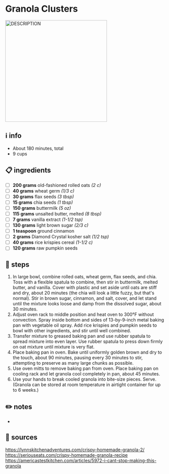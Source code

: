 # Granola Clusters
<img src="URL" alt="DESCRIPTION" width="320"/>  

## ℹ️ info
* About 180 minutes, total  
* 9 cups  

## 📋 ingredients
- [ ] **200	grams**	old-fashioned rolled oats *(2 c)*
- [ ] **40	grams**	wheat germ *(1/3 c)*
- [ ] **30	grams**	flax seeds *(3 tbsp)*
- [ ] **15	grams**	chia seeds *(1 tbsp)*
- [ ] **150	grams**	buttermilk *(5 oz)*
- [ ] **115	grams**	unsalted butter, melted *(8 tbsp)*
- [ ] **7	grams**	vanilla extract *(1-1/2 tsp)*
- [ ] **130	grams**	light brown sugar *(2/3 c)*
- [ ] **1	teaspoon**	ground cinnamon
- [ ] **2	grams**	Diamond Crystal kosher salt *(1/2 tsp)*
- [ ] **40	grams**	rice krispies cereal *(1-1/2 c)*
- [ ] **120	grams**	raw pumpkin seeds

## 🔪 steps
1. In large bowl,  combine rolled oats, wheat germ, flax seeds, and chia. Toss with a flexible spatula to combine, then stir in buttermilk, melted butter, and vanilla. Cover with plastic and set aside until oats are stiff and dry, about 20 minutes (the chia will look a little fuzzy, but that's normal). Stir in brown sugar, cinnamon, and salt, cover, and let stand until the mixture looks loose and damp from the dissolved sugar, about 30 minutes. 
2. Adjust oven rack to middle position and heat oven to 300°F without convection. Spray inside bottom and sides of 13-by-9-inch metal baking pan with vegetable oil spray. Add rice krispies and pumpkin seeds to bowl with other ingredients, and stir until well combined.
3. Transfer mixture to greased baking pan and use rubber spatula to spread mixture into even layer. Use rubber spatula to press down firmly on oat mixture until mixture is very flat.
4. Place baking pan in oven. Bake until uniformly golden brown and dry to the touch, about 90 minutes, pausing every 30 minutes to stir, attempting to preserve as many large chunks as possible.
5. Use oven mitts to remove baking pan from oven. Place baking pan on cooling rack and let granola cool completely in pan, about 45 minutes.
6. Use your hands to break cooled granola into bite-size pieces. Serve. (Granola can be stored at room temperature in airtight container for up to 6 weeks.)

## ✏️ notes
* 

## 🔗 sources
https://lynnskitchenadventures.com/crispy-homemade-granola-2/  
https://seriouseats.com/crispy-homemade-granola-recipe  
https://americastestkitchen.com/articles/5972-i-cant-stop-making-this-granola  
